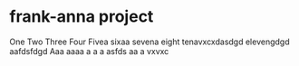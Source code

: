 # frank-anna project
One
Two
Three
Four
Fivea
sixaa
sevena
eight
tenavxcxdasdgd
elevengdgd
aafdsfdgd
Aaa
aaaa
a
a
a
asfds
aa
a
vxvxc
